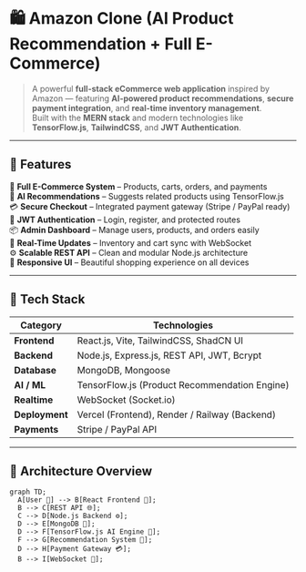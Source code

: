 # 🛍️ Amazon Clone (AI Product Recommendation + Full E-Commerce)

> A powerful **full-stack eCommerce web application** inspired by Amazon — featuring **AI-powered product recommendations**, **secure payment integration**, and **real-time inventory management**.  
> Built with the **MERN stack** and modern technologies like **TensorFlow.js**, **TailwindCSS**, and **JWT Authentication**.

---

## 🚀 Features

🛒 **Full E-Commerce System** – Products, carts, orders, and payments  
🧠 **AI Recommendations** – Suggests related products using TensorFlow.js  
💳 **Secure Checkout** – Integrated payment gateway (Stripe / PayPal ready)  
🔐 **JWT Authentication** – Login, register, and protected routes  
📦 **Admin Dashboard** – Manage users, products, and orders easily  
💬 **Real-Time Updates** – Inventory and cart sync with WebSocket  
⚙️ **Scalable REST API** – Clean and modular Node.js architecture  
📱 **Responsive UI** – Beautiful shopping experience on all devices  

---

## 🧠 Tech Stack

| Category | Technologies |
|-----------|--------------|
| **Frontend** | React.js, Vite, TailwindCSS, ShadCN UI |
| **Backend** | Node.js, Express.js, REST API, JWT, Bcrypt |
| **Database** | MongoDB, Mongoose |
| **AI / ML** | TensorFlow.js (Product Recommendation Engine) |
| **Realtime** | WebSocket (Socket.io) |
| **Deployment** | Vercel (Frontend), Render / Railway (Backend) |
| **Payments** | Stripe / PayPal API |

---

## 🧩 Architecture Overview

```mermaid
graph TD;
  A[User 👤] --> B[React Frontend 🎨];
  B --> C[REST API 🌐];
  C --> D[Node.js Backend ⚙️];
  D --> E[MongoDB 💾];
  D --> F[TensorFlow.js AI Engine 🤖];
  F --> G[Recommendation System 🧠];
  D --> H[Payment Gateway 💳];
  B --> I[WebSocket 🔄];
